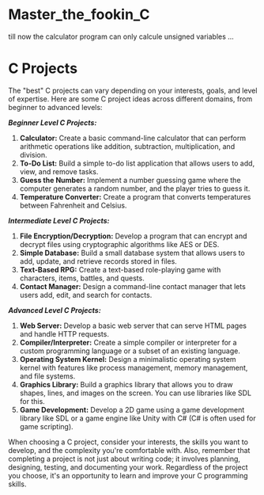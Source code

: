 # Master_the_fookin_C
till now the calculator program can only calcule unsigned variables ...

# C Projects 
The "best" C projects can vary depending on your interests, goals, and level of expertise. Here are some C project ideas across different domains, from beginner to advanced levels:

***Beginner Level C Projects:***

1. **Calculator:** Create a basic command-line calculator that can perform arithmetic operations like addition, subtraction, multiplication, and division.
2. **To-Do List:** Build a simple to-do list application that allows users to add, view, and remove tasks.
3. **Guess the Number:** Implement a number guessing game where the computer generates a random number, and the player tries to guess it.
4. **Temperature Converter:** Create a program that converts temperatures between Fahrenheit and Celsius.

***Intermediate Level C Projects:***

1. **File Encryption/Decryption:** Develop a program that can encrypt and decrypt files using cryptographic algorithms like AES or DES.
2. **Simple Database:** Build a small database system that allows users to add, update, and retrieve records stored in files.
3. **Text-Based RPG:** Create a text-based role-playing game with characters, items, battles, and quests.
4. **Contact Manager:** Design a command-line contact manager that lets users add, edit, and search for contacts.

***Advanced Level C Projects:***

1. **Web Server:** Develop a basic web server that can serve HTML pages and handle HTTP requests.
2. **Compiler/Interpreter:** Create a simple compiler or interpreter for a custom programming language or a subset of an existing language.
3. **Operating System Kernel:** Design a minimalistic operating system kernel with features like process management, memory management, and file systems.
4. **Graphics Library:** Build a graphics library that allows you to draw shapes, lines, and images on the screen. You can use libraries like SDL for this.
5. **Game Development:** Develop a 2D game using a game development library like SDL or a game engine like Unity with C# (C# is often used for game scripting).

When choosing a C project, consider your interests, the skills you want to develop, and the complexity you're comfortable with. Also, remember that completing a project is not just about writing code; it involves planning, designing, testing, and documenting your work. Regardless of the project you choose, it's an opportunity to learn and improve your C programming skills.
